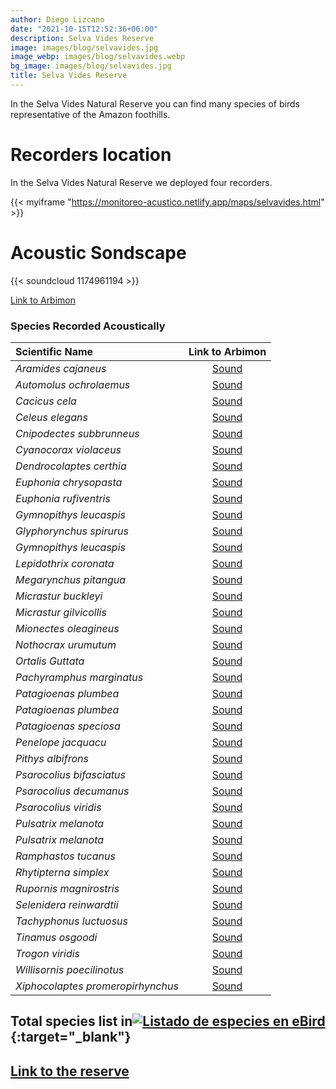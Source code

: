 ```yaml
---
author: Diego Lizcano
date: "2021-10-15T12:52:36+06:00"
description: Selva Vides Reserve
image: images/blog/selvavides.jpg
image_webp: images/blog/selvavides.webp
bg_image: images/blog/selvavides.jpg
title: Selva Vides Reserve
---
```


In the Selva Vides Natural Reserve you can find many species of birds representative of the Amazon foothills.

# Recorders location

In the Selva Vides Natural Reserve we deployed four recorders.


{{< myiframe "https://monitoreo-acustico.netlify.app/maps/selvavides.html" >}}


# Acoustic Sondscape

{{< soundcloud 1174961194 >}}

[Link to Arbimon](https://arbimon.rfcx.org/project/destinos-awake/visualizer/rec/44160991?gain=15)




### Species Recorded Acoustically


|__Scientific Name__| Link to Arbimon|
| :---        |     :----:   |
|_Aramides cajaneus_|	[Sound](	https://arbimon.rfcx.org/project/destinos-awake/visualizer/rec/44078451/?gain=30	)|
|_Automolus ochrolaemus_|	[Sound](	https://arbimon.rfcx.org/project/destinos-awake/visualizer/rec/43922038?gain=30	)|
|_Cacicus cela_|	[Sound](	https://arbimon.rfcx.org/project/destinos-awake/visualizer/rec/43922116?gain=30	)|
|_Celeus elegans_|	[Sound](	https://arbimon.rfcx.org/project/destinos-awake/visualizer/rec/44076773?gain=30	)|
|_Cnipodectes subbrunneus_|	[Sound](	https://arbimon.rfcx.org/project/destinos-awake/visualizer/rec/43923328?gain=30	)|
|_Cyanocorax violaceus_|	[Sound](	https://arbimon.rfcx.org/project/destinos-awake/visualizer/rec/44077202?gain=25	)|
|_Dendrocolaptes certhia_|	[Sound](	https://arbimon.rfcx.org/project/destinos-awake/visualizer/rec/43922048?gain=30	)|
|_Euphonia chrysopasta_|	[Sound](	https://arbimon.rfcx.org/project/destinos-awake/visualizer/rec/44076842?gain=25	)|
|_Euphonia rufiventris_|	[Sound](	https://arbimon.rfcx.org/project/destinos-awake/visualizer/rec/44078525?gain=30	)|
|_Gymnopithys leucaspis_|	[Sound](	https://arbimon.rfcx.org/project/destinos-awake/visualizer/rec/45260503/?gain=30	)|
|_Glyphorynchus spirurus_|	[Sound](	https://arbimon.rfcx.org/project/destinos-awake/visualizer/rec/44076786?gain=30	)|
|_Gymnopithys leucaspis_|	[Sound](	https://arbimon.rfcx.org/project/destinos-awake/visualizer/rec/43922139?gain=30	)|
|_Lepidothrix coronata_|	[Sound](	https://arbimon.rfcx.org/project/destinos-awake/visualizer/rec/45399016	)|
|_Megarynchus pitangua_|	[Sound](	https://arbimon.rfcx.org/project/destinos-awake/visualizer/rec/44078736/?gain=30	)|
|_Micrastur buckleyi_|	[Sound](	https://arbimon.rfcx.org/project/destinos-awake/visualizer/rec/45402942?gain=30	)|
|_Micrastur gilvicollis_|	[Sound](	https://arbimon.rfcx.org/project/destinos-awake/visualizer/rec/44076745?gain=30	)|
|_Mionectes oleagineus_|	[Sound](	https://arbimon.rfcx.org/project/destinos-awake/visualizer/rec/43922131?gain=30	)|
|_Nothocrax urumutum_|	[Sound](	https://arbimon.rfcx.org/project/destinos-awake/visualizer/rec/45402107/?gain=25	)|
|_Ortalis Guttata_|	[Sound](	https://arbimon.rfcx.org/project/destinos-awake/visualizer/rec/44079342?gain=25	)|
|_Pachyramphus marginatus_|	[Sound](	https://arbimon.rfcx.org/project/destinos-awake/visualizer/rec/43922048?gain=30	)|
|_Patagioenas plumbea_|	[Sound](	https://arbimon.rfcx.org/project/destinos-awake/visualizer/rec/44076834?gain=25	)|
|_Patagioenas plumbea_|	[Sound](	https://arbimon.rfcx.org/project/destinos-awake/visualizer/rec/45405984?gain=30	)|
|_Patagioenas speciosa_|	[Sound](	https://arbimon.rfcx.org/project/destinos-awake/visualizer/rec/45397912?gain=5	)|
|_Penelope jacquacu_|	[Sound](	https://arbimon.rfcx.org/project/destinos-awake/visualizer/rec/45406270?gain=30	)|
|_Pithys albifrons_|	[Sound](	https://arbimon.rfcx.org/project/destinos-awake/visualizer/rec/45402963?gain=30	)|
|_Psarocolius bifasciatus_|	[Sound](	https://arbimon.rfcx.org/project/destinos-awake/visualizer/rec/43924617?gain=20	)|
|_Psarocolius decumanus_|	[Sound](	https://arbimon.rfcx.org/project/destinos-awake/visualizer/rec/44077066/	)|
|_Psarocolius viridis_|	[Sound](	https://arbimon.rfcx.org/project/destinos-awake/visualizer/rec/44076773?gain=30	)|
|_Pulsatrix melanota_|	[Sound](	https://arbimon.rfcx.org/project/destinos-awake/visualizer/rec/44076007?gain=30	)|
|_Pulsatrix melanota_|	[Sound](	https://arbimon.rfcx.org/project/destinos-awake/visualizer/rec/45407019?gain=30	)|
|_Ramphastos tucanus_|	[Sound](	https://arbimon.rfcx.org/project/destinos-awake/visualizer/rec/43847855?gain=25	)|
|_Rhytipterna simplex_|	[Sound](	https://arbimon.rfcx.org/project/destinos-awake/visualizer/rec/44076773?gain=30	)|
|_Rupornis magnirostris_|	[Sound](	https://arbimon.rfcx.org/project/destinos-awake/visualizer/rec/44078736/?gain=30	)|
|_Selenidera reinwardtii_|	[Sound](	https://arbimon.rfcx.org/project/destinos-awake/visualizer/rec/44076751?gain=30	)|
|_Tachyphonus luctuosus_|	[Sound](	https://arbimon.rfcx.org/project/destinos-awake/visualizer/rec/43922144?gain=30	)|
|_Tinamus osgoodi_|	[Sound](	https://arbimon.rfcx.org/project/destinos-awake/visualizer/rec/43922116?gain=30	)|
|_Trogon viridis_|	[Sound](	https://arbimon.rfcx.org/project/destinos-awake/visualizer/rec/44076798?gain=30	)|
|_Willisornis poecilinotus_|	[Sound](	https://arbimon.rfcx.org/project/destinos-awake/visualizer/rec/43922053?gain=30	)|
|_Xiphocolaptes promeropirhynchus_|	[Sound](	https://arbimon.rfcx.org/project/destinos-awake/visualizer/rec/45402950?gain=30	)|




## Total species list in[![Listado de especies en eBird](/images/blog/Logo_ebird.png "Selva Vides eBird hotspot")](https://ebird.org/colombia/hotspot/L17064159){:target="_blank"}






## [Link to the reserve](https://www.facebook.com/SelvaVides/)




